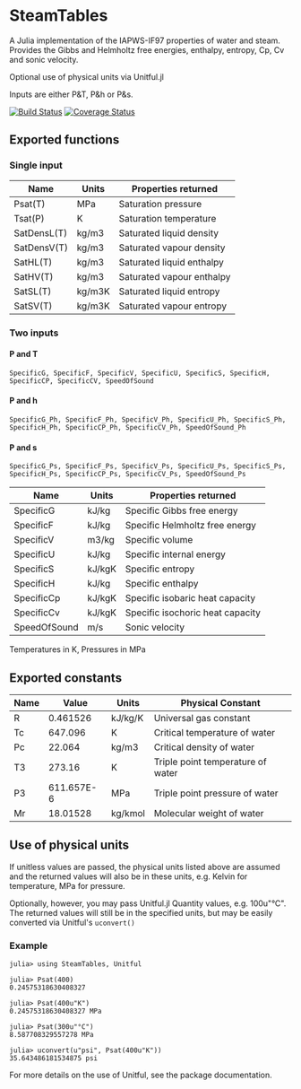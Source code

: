 # SteamTables

A Julia implementation of the IAPWS-IF97 properties of water and steam.
Provides the Gibbs and Helmholtz free energies, enthalpy, entropy, Cp, Cv and sonic velocity.

Optional use of physical units via Unitful.jl

Inputs are either P&T, P&h or P&s.

[![Build Status](https://travis-ci.org/braamvandyk/SteamTables.jl.svg?branch=master)](https://travis-ci.org/braamvandyk/SteamTables.jl)
[![Coverage Status](https://coveralls.io/repos/braamvandyk/SteamTables.jl/badge.svg?branch=master)](https://coveralls.io/r/braamvandyk/SteamTables.jl?branch=master)

## Exported functions

### Single input

Name         |Units  |Properties returned
-------------|-------|-------------------
Psat(T)      |MPa    |Saturation pressure
Tsat(P)      |K      |Saturation temperature
SatDensL(T)  |kg/m3  |Saturated liquid density
SatDensV(T)  |kg/m3  |Saturated vapour density
SatHL(T)     |kg/m3  |Saturated liquid enthalpy
SatHV(T)     |kg/m3  |Saturated vapour enthalpy
SatSL(T)     |kg/m3K |Saturated liquid entropy
SatSV(T)     |kg/m3K |Saturated vapour entropy

### Two inputs

#### P and T

    SpecificG, SpecificF, SpecificV, SpecificU, SpecificS, SpecificH, SpecificCP, SpecificCV, SpeedOfSound

#### P and h

    SpecificG_Ph, SpecificF_Ph, SpecificV_Ph, SpecificU_Ph, SpecificS_Ph, SpecificH_Ph, SpecificCP_Ph, SpecificCV_Ph, SpeedOfSound_Ph

#### P and s

    SpecificG_Ps, SpecificF_Ps, SpecificV_Ps, SpecificU_Ps, SpecificS_Ps, SpecificH_Ps, SpecificCP_Ps, SpecificCV_Ps, SpeedOfSound_Ps

Name         |Units  |Properties returned
-------------|-------|-------------------
SpecificG    |kJ/kg  |Specific Gibbs free energy
SpecificF    |kJ/kg  |Specific Helmholtz free energy
SpecificV    |m3/kg  |Specific volume
SpecificU    |kJ/kg  |Specific internal energy
SpecificS    |kJ/kgK |Specific entropy
SpecificH    |kJ/kg  |Specific enthalpy
SpecificCp   |kJ/kgK |Specific isobaric heat capacity
SpecificCv   |kJ/kgK |Specific isochoric heat capacity
SpeedOfSound |m/s    |Sonic velocity

Temperatures in K, Pressures in MPa


## Exported constants

Name |Value      |Units   |Physical Constant
-----|-----------|--------|-------------------
R    |0.461526   |kJ/kg/K |Universal gas constant
Tc   |647.096    |K       |Critical temperature of water
Pc   |22.064     |kg/m3   |Critical density of water
T3   |273.16     |K       |Triple point temperature of water
P3   |611.657E-6 |MPa     |Triple point pressure of water
Mr   |18.01528   |kg/kmol |Molecular weight of water

## Use of physical units

If unitless values are passed, the physical units listed above are assumed and the returned values will also be in these units, e.g. Kelvin for temperature, MPa for pressure.

Optionally, however, you may pass Unitful.jl Quantity values, e.g. 100u"°C". The returned values will still be in the specified units, but may be easily converted via Unitful's `uconvert()`

### Example
```
julia> using SteamTables, Unitful

julia> Psat(400)
0.24575318630408327

julia> Psat(400u"K")
0.24575318630408327 MPa

julia> Psat(300u"°C")
8.587708329557278 MPa

julia> uconvert(u"psi", Psat(400u"K"))
35.643486181534875 psi
```

For more details on the use of Unitful, see the package documentation.
